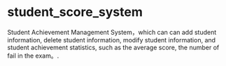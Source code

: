 # student_score_system
Student Achievement Management System，which can  can add student information, delete student information, modify student information, and student achievement statistics, such as the average score, the number of fail in the exam。.
